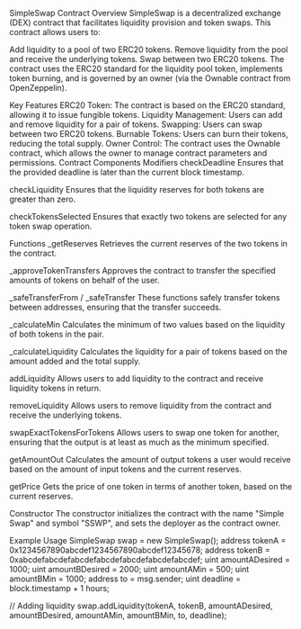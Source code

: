 SimpleSwap Contract
Overview
SimpleSwap is a decentralized exchange (DEX) contract that facilitates liquidity provision and token swaps. This contract allows users to:

Add liquidity to a pool of two ERC20 tokens.
Remove liquidity from the pool and receive the underlying tokens.
Swap between two ERC20 tokens.
The contract uses the ERC20 standard for the liquidity pool token, implements token burning, and is governed by an owner (via the Ownable contract from OpenZeppelin).

Key Features
ERC20 Token: The contract is based on the ERC20 standard, allowing it to issue fungible tokens.
Liquidity Management: Users can add and remove liquidity for a pair of tokens.
Swapping: Users can swap between two ERC20 tokens.
Burnable Tokens: Users can burn their tokens, reducing the total supply.
Owner Control: The contract uses the Ownable contract, which allows the owner to manage contract parameters and permissions.
Contract Components
Modifiers
checkDeadline
Ensures that the provided deadline is later than the current block timestamp.

checkLiquidity
Ensures that the liquidity reserves for both tokens are greater than zero.

checkTokensSelected
Ensures that exactly two tokens are selected for any token swap operation.

Functions
_getReserves
Retrieves the current reserves of the two tokens in the contract.

_approveTokenTransfers
Approves the contract to transfer the specified amounts of tokens on behalf of the user.

_safeTransferFrom / _safeTransfer
These functions safely transfer tokens between addresses, ensuring that the transfer succeeds.

_calculateMin
Calculates the minimum of two values based on the liquidity of both tokens in the pair.

_calculateLiquidity
Calculates the liquidity for a pair of tokens based on the amount added and the total supply.

addLiquidity
Allows users to add liquidity to the contract and receive liquidity tokens in return.

removeLiquidity
Allows users to remove liquidity from the contract and receive the underlying tokens.

swapExactTokensForTokens
Allows users to swap one token for another, ensuring that the output is at least as much as the minimum specified.

getAmountOut
Calculates the amount of output tokens a user would receive based on the amount of input tokens and the current reserves.

getPrice
Gets the price of one token in terms of another token, based on the current reserves.

Constructor
The constructor initializes the contract with the name "Simple Swap" and symbol "SSWP", and sets the deployer as the contract owner.

Example Usage
SimpleSwap swap = new SimpleSwap();
address tokenA = 0x1234567890abcdef1234567890abcdef12345678;
address tokenB = 0xabcdefabcdefabcdefabcdefabcdefabcdefabcdef;
uint amountADesired = 1000;
uint amountBDesired = 2000;
uint amountAMin = 500;
uint amountBMin = 1000;
address to = msg.sender;
uint deadline = block.timestamp + 1 hours;

// Adding liquidity
swap.addLiquidity(tokenA, tokenB, amountADesired, amountBDesired, amountAMin, amountBMin, to, deadline);
